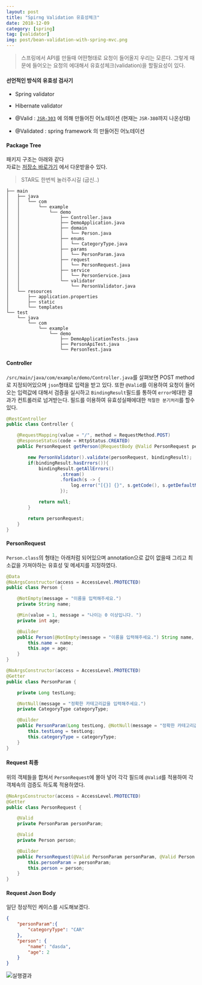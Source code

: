 ```yaml
---
layout: post
title: "Spirng Validation 유효성체크"
date: 2018-12-09
category: [spring]
tag: [validator]
img: post/bean-validation-with-spring-mvc.png
---
```


> 스프링에서 API를 만들때 어떤형태로 요청이 들어올지 우리는 모른다. 그렇게 때문에 들어오는 요청의 에대해서 유효성체크(validation)을 할필요성이 있다.

#### 선언적인 방식의 유효성 검사기
- Spring validator
- Hibernate validator

- @Valid : [`JSR-303`](https://beanvalidation.org/1.0/spec/) 에 의해 만들어진 어노테이션 (현재는 `JSR-380`까지 나온상태)
- @Validated : spring framework 의 만들어진 어노테이션

#### Package Tree
패키지 구조는 아래와 같다  
자료는 [저장소 바로가기](https://github.com/choi-hye-min/springValidatorTest) 에서 다운받을수 있다.

> STAR도 한번씩 눌러주시길 (굽신..)  

```
├── main
│   ├── java
│   │   └── com
│   │       └── example
│   │           └── demo
│   │               ├── Controller.java
│   │               ├── DemoApplication.java
│   │               ├── domain
│   │               │   └── Person.java
│   │               ├── enums
│   │               │   └── CategoryType.java
│   │               ├── params
│   │               │   └── PersonParam.java
│   │               ├── request
│   │               │   └── PersonRequest.java
│   │               ├── service
│   │               │   └── PersonService.java
│   │               └── validator
│   │                   └── PersonValidator.java
│   └── resources
│       ├── application.properties
│       ├── static
│       └── templates
└── test
    └── java
        └── com
            └── example
                └── demo
                    ├── DemoApplicationTests.java
                    ├── PersonApiTest.java
                    └── PersonTest.java
```
#### Controller
`/src/main/java/com/example/demo/Controller.java`를 살펴보면 POST method로 지정되어있으며 `json`형태로 입력을 받고 있다. 또한 `@Valid`를 이용하여 요청이 들어오는 입력값에 대해서 검증을 실시하고
`BindingResult`필드를 통하여 `error`에대한 결과가 컨트롤러로 넘겨받는다. 필드를 이용하여 유효성실패에대한 `적절한 분기처리`를 할수있다.  

~~~java
@RestController
public class Controller {

    @RequestMapping(value = "/", method = RequestMethod.POST)
    @ResponseStatus(code = HttpStatus.CREATED)
    public PersonRequest getPerson(@RequestBody @Valid PersonRequest personRequest, BindingResult bindingResult){

        new PersonValidator().validate(personRequest, bindingResult);
        if(bindingResult.hasErrors()){
            bindingResult.getAllErrors()
                    .stream()
                    .forEach(s -> {
                        log.error("[{}] {}", s.getCode(), s.getDefaultMessage());
                    });

            return null;
        }

        return personRequest;
    }
}
~~~

#### PersonRequest
`Person.class`의 형태는 아래처럼 되어있으며 annotation으로 값이 없을때 그리고 최소값을 가져야하는 유효성 및 메세지를 지정하였다.

~~~java
@Data
@NoArgsConstructor(access = AccessLevel.PROTECTED)
public class Person {

    @NotEmpty(message = "이름을 입력해주세요.")
    private String name;

    @Min(value = 1, message = "나이는 0 이상입니다. ")
    private int age;

    @Builder
    public Person(@NotEmpty(message = "이름을 입력해주세요.") String name, @Min(value = 1, message = "나이는 0 이상입니다. ") int age) {
        this.name = name;
        this.age = age;
    }
}
~~~ 
```java
@NoArgsConstructor(access = AccessLevel.PROTECTED)
@Getter
public class PersonParam {

    private Long testLong;

    @NotNull(message = "정확한 카테고리값을 입력해주세요.")
    private CategoryType categoryType;

    @Builder
    public PersonParam(Long testLong, @NotNull(message = "정확한 카테고리값을 입력해주세요.") CategoryType categoryType) {
        this.testLong = testLong;
        this.categoryType = categoryType;
    }
}

```
#### Request 최종
위의 객체들을 합쳐서 `PersonRequest`에 몰아 넣어 각각 필드에 `@Valid`를 적용하여 각 객체속의 검증도 하도록 적용하였다.
```java
@NoArgsConstructor(access = AccessLevel.PROTECTED)
@Getter
public class PersonRequest {

    @Valid
    private PersonParam personParam;

    @Valid
    private Person person;

    @Builder
    public PersonRequest(@Valid PersonParam personParam, @Valid Person person) {
        this.personParam = personParam;
        this.person = person;
    }
}
```

#### Request Json Body
일단 정상적인 케이스를 시도해보겠다.
~~~json
{
	"personParam":{
		"categoryType": "CAR"
	},
	"person": {
		"name": "dasda",
		"age": 2
	}
}
~~~
![실행결과](https://monosnap.com/image/UObjGz6m64EhPf6fiFMcNX1QOUubHH.png)
